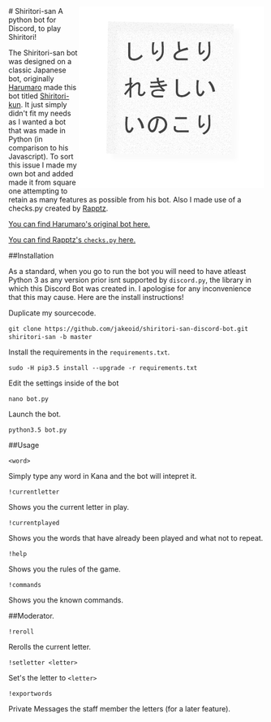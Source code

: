 <img src="icon.png" align="right" />
# Shiritori-san
A python bot for Discord, to play Shiritori!

The Shiritori-san bot was designed on a classic Japanese bot, originally [Harumaro](https://github.com/Harumaro) made this bot titled [Shiritori-kun](https://github.com/Harumaro/shiritori-kun-discord-bot). It just simply didn't fit my needs as I wanted a bot that was made in Python (in comparison to his Javascript). To sort this issue I made my own bot and added made it from square one attempting to retain as many features as possible from his bot. Also I made use of a checks.py created by [Rapptz](https://github.com/Rapptz).

[You can find Harumaro's original bot here.](https://github.com/Harumaro/shiritori-kun-discord-bot)

[You can find Rapptz's `checks.py` here.](https://github.com/Rapptz/RoboDanny/blob/master/cogs/utils/checks.py)

##Installation

As a standard, when you go to run the bot you will need to have atleast Python 3 as any version prior isnt supported by `discord.py`, the library in which this Discord Bot was created in. I apologise for any inconvenience that this may cause. Here are the install instructions!

Duplicate my sourcecode.

    git clone https://github.com/jakeoid/shiritori-san-discord-bot.git shiritori-san -b master

Install the requirements in the `requirements.txt`.

    sudo -H pip3.5 install --upgrade -r requirements.txt

Edit the settings inside of the bot

    nano bot.py

Launch the bot.

    python3.5 bot.py

##Usage

    <word>

Simply type any word in Kana and the bot will intepret it.

    !currentletter

Shows you the current letter in play.

    !currentplayed

Shows you the words that have already been played and what not to repeat.

    !help

Shows you the rules of the game.

    !commands

Shows you the known commands.

##Moderator.

    !reroll

Rerolls the current letter.

    !setletter <letter>

Set's the letter to `<letter>`

    !exportwords

Private Messages the staff member the letters (for a later feature).

